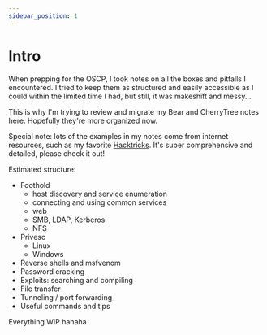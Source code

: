 ```yaml
---
sidebar_position: 1
---
```


# Intro

When prepping for the OSCP, I took notes on all the boxes and pitfalls I encountered. I tried to keep them as structured and easily accessible as I could within the limited time I had, but still, it was makeshift and messy...

This is why I'm trying to review and migrate my Bear and CherryTree notes here. Hopefully they're more organized now.

Special note: lots of the examples in my notes come from internet resources, such as my favorite [Hacktricks](https://book.hacktricks.xyz/). It's super comprehensive and detailed, please check it out!

Estimated structure:

* Foothold
    * host discovery and service enumeration
    * connecting and using common services
    * web 
    * SMB, LDAP, Kerberos
    * NFS
* Privesc
    * Linux
    * Windows
* Reverse shells and msfvenom
* Password cracking
* Exploits: searching and compiling
* File transfer
* Tunneling / port forwarding
* Useful commands and tips

Everything WIP hahaha